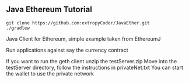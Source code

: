 ## Java Ethereum Tutorial
```
git clone https://github.com:extropyCoder/JavaEther.git
./gradlew
```
Java Client for Ethereum, simple example taken from EthereumJ


Run applications against say the currency contract

If you want to run the geth client unzip the testServer.zip
Move into the testServer directory, follow the instructions in privateNet.txt
You can start the wallet to use the private network
